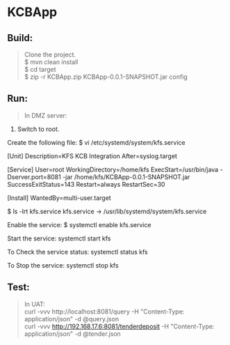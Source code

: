 # KCBApp

## Build: ##
      
>Clone the project.\
$ mvn clean install\
$ cd target\
$ zip -r KCBApp.zip KCBApp-0.0.1-SNAPSHOT.jar config


## Run: ##

>In DMZ server:
1. Switch to root.

Create the following file:
$ vi /etc/systemd/system/kfs.service

[Unit]
Description=KFS KCB Integration
After=syslog.target

[Service]
User=root
WorkingDirectory=/home/kfs
ExecStart=/usr/bin/java -Dserver.port=8081 -jar /home/kfs/KCBApp-0.0.1-SNAPSHOT.jar
SuccessExitStatus=143
Restart=always
RestartSec=30

[Install]
WantedBy=multi-user.target

$ ls -lrt kfs.service
kfs.service -> /usr/lib/systemd/system/kfs.service

Enable the service:
$ systemctl enable kfs.service

Start the service:
systemctl start kfs

To Check the service status:
systemctl status kfs

To Stop the service:
systemctl stop kfs

## Test: ##
    
>In UAT:\
curl -vvv http://localhost:8081/query -H "Content-Type: application/json" -d @query.json\
curl -vvv http://192.168.17.6:8081/tenderdeposit -H "Content-Type: application/json" -d @tender.json
